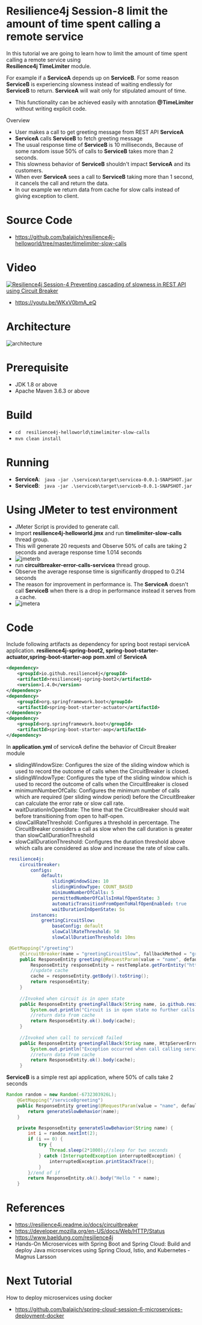# Resilience4j Session-8 limit the amount of time spent calling a remote service 
In  this tutorial we are going to learn how to limit the amount of time spent calling a remote service using   
**Resilience4j TimeLimiter** module.

For example if a **ServiceA** depends up on **ServiceB**. For some reason **ServiceB** is experiencing slowness 
instead of waiting endlessly for **ServiceB** to return. **ServiceA** will wait only for stipulated amount of time.  

- This functionality can be achieved easily with annotation **@TimeLimiter** without writing explicit code. 

Overview
- User makes a call to get greeting message from  REST API **ServiceA**
- **ServiceA** calls **ServiceB** to fetch greeting message
- The usual response time of **ServiceB** is 10 milliseconds, Because of some random issue 50% of calls to **ServiceB** takes more than 2 seconds.
- This slowness behavior of **ServiceB** shouldn't impact **ServiceA** and its customers.
- When ever **ServiceA** sees a call to **ServiceB** taking more than 1 second, it cancels the call and return the data.
- In our example we return data from cache for slow calls instead of giving exception to client.
# Source Code 
- https://github.com/balajich/resilience4j-helloworld/tree/master/timelimiter-slow-calls 
# Video
[![Resilience4j Session-4  Preventing cascading of slowness in REST API using Circuit Breaker](https://img.youtube.com/vi/WKxV0bmA_eQ/0.jpg)](https://www.youtube.com/watch?v=WKxV0bmA_eQ)
- https://youtu.be/WKxV0bmA_eQ
# Architecture
![architecture](timelimiter-slow-calls-architecture.png "architecture")
# Prerequisite
- JDK 1.8 or above
- Apache Maven 3.6.3 or above
# Build
- ``` cd  resilience4j-helloworld\timelimiter-slow-calls ```
- ``` mvn clean install ```

# Running 
- **ServiceA**: ```  java -jar .\servicea\target\servicea-0.0.1-SNAPSHOT.jar  ```
- **ServiceB**: ```  java -jar .\serviceb\target\serviceb-0.0.1-SNAPSHOT.jar  ```

# Using JMeter to test environment
- JMeter Script is provided to generate call.
- Import **resilience4j-helloworld.jmx** and run **timelimiter-slow-calls** thread group.
- This will generate 20 requests and Observe 50% of calls are taking 2 seconds and average response time 1.014 seconds
- ![jmeterb](circuitbreaker-slow-calls-jmeterb.png "jmeterb")
- run **circuitbreaker-error-calls-servicea** thread group.
- Observe the average response time is significantly dropped to 0.214 seconds
- The reason for improvement in performance is. The **ServiceA** doesn't call **ServiceB** when there is a drop in performance instead
it serves from a cache. 
- ![jmetera](circuitbreaker-slow-calls-jmetera.png "jmetera")

# Code
Include following artifacts as dependency for spring boot restapi serviceA application. **resilience4j-spring-boot2,
spring-boot-starter-actuator,spring-boot-starter-aop**
**pom.xml** of **ServiceA**
```xml
<dependency>
    <groupId>io.github.resilience4j</groupId>
    <artifactId>resilience4j-spring-boot2</artifactId>
    <version>1.4.0</version>
</dependency>
<dependency>
    <groupId>org.springframework.boot</groupId>
    <artifactId>spring-boot-starter-actuator</artifactId>
</dependency>
<dependency>
    <groupId>org.springframework.boot</groupId>
    <artifactId>spring-boot-starter-aop</artifactId>
</dependency>
```
In **application.yml** of serviceA define the behavior of Circuit Breaker module
- slidingWindowSize: Configures the size of the sliding window which is used to record the outcome of calls when the CircuitBreaker is closed.
- slidingWindowType: Configures the type of the sliding window which is used to record the outcome of calls when the CircuitBreaker is closed
- minimumNumberOfCalls: Configures the minimum number of calls which are required (per sliding window period) before the CircuitBreaker can calculate the error rate or slow call rate.
- waitDurationInOpenState: The time that the CircuitBreaker should wait before transitioning from open to half-open.
- slowCallRateThreshold: Configures a threshold in percentage. The CircuitBreaker considers a call as slow when the call duration is greater than slowCallDurationThreshold
- slowCallDurationThreshold: Configures the duration threshold above which calls are considered as slow and increase the rate of slow calls.
```yaml
 resilience4j:
     circuitbreaker:
         configs:
             default:
                 slidingWindowSize: 10
                 slidingWindowType: COUNT_BASED
                 minimumNumberOfCalls: 5
                 permittedNumberOfCallsInHalfOpenState: 3
                 automaticTransitionFromOpenToHalfOpenEnabled: true
                 waitDurationInOpenState: 5s
         instances:
             greetingCircuitSlow:
                 baseConfig: default
                 slowCallRateThreshold: 50
                 slowCallDurationThreshold: 10ms
```
```java
 @GetMapping("/greeting")
     @CircuitBreaker(name = "greetingCircuitSlow", fallbackMethod = "greetingFallBack")
     public ResponseEntity greeting(@RequestParam(value = "name", defaultValue = "World") String name) {
         ResponseEntity responseEntity = restTemplate.getForEntity("http://localhost:8081/serviceBgreeting?name=" + name, String.class);
         //update cache
         cache = responseEntity.getBody().toString();
         return responseEntity;
     }
 
     //Invoked when circuit is in open state
     public ResponseEntity greetingFallBack(String name, io.github.resilience4j.circuitbreaker.CallNotPermittedException ex) {
         System.out.println("Circuit is in open state no further calls are accepted");
         //return data from cache
         return ResponseEntity.ok().body(cache);
     }
 
     //Invoked when call to serviceB failed
     public ResponseEntity greetingFallBack(String name, HttpServerErrorException ex) {
         System.out.println("Exception occurred when call calling service B");
         //return data from cache
         return ResponseEntity.ok().body(cache);
     }
```
****ServiceB**** is a simple rest api application, where 50% of calls take 2 seconds
```java
Random random = new Random(-6732303926L);
    @GetMapping("/serviceBgreeting")
    public ResponseEntity greeting(@RequestParam(value = "name", defaultValue = "serviceB") String name) {
        return generateSlowBehavior(name);
    }

    private ResponseEntity generateSlowBehavior(String name) {
        int i = random.nextInt(2);
        if (i == 0) {
            try {
                Thread.sleep(2*1000);//sleep for two seconds
            } catch (InterruptedException interruptedException) {
                interruptedException.printStackTrace();
            }
        }//end of if
        return ResponseEntity.ok().body("Hello " + name);
    }
```

# References
- https://resilience4j.readme.io/docs/circuitbreaker
- https://developer.mozilla.org/en-US/docs/Web/HTTP/Status
- https://www.baeldung.com/resilience4j
- Hands-On Microservices with Spring Boot and Spring Cloud: Build and deploy Java microservices 
using Spring Cloud, Istio, and Kubernetes -Magnus Larsson
# Next Tutorial
How to deploy microservices using docker
- https://github.com/balajich/spring-cloud-session-6-microservices-deployment-docker